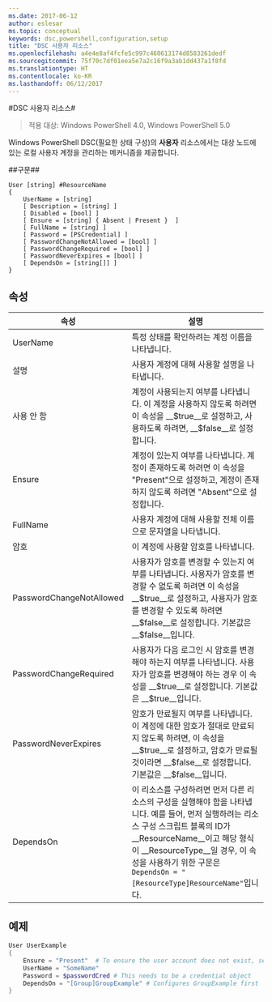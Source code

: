 ```yaml
---
ms.date: 2017-06-12
author: eslesar
ms.topic: conceptual
keywords: dsc,powershell,configuration,setup
title: "DSC 사용자 리소스"
ms.openlocfilehash: a4e4e8af4fcfe5c997c460613174d8583261dedf
ms.sourcegitcommit: 75f70c7df01eea5e7a2c16f9a3ab1dd437a1f8fd
ms.translationtype: HT
ms.contentlocale: ko-KR
ms.lasthandoff: 06/12/2017
---
```

#<a name="dsc-user-resource"></a>DSC 사용자 리소스#

 
>적용 대상: Windows PowerShell 4.0, Windows PowerShell 5.0


Windows PowerShell DSC(필요한 상태 구성)의 __사용자__ 리소스에서는 대상 노드에 있는 로컬 사용자 계정을 관리하는 메커니즘을 제공합니다.


##<a name="syntax"></a>구문##

```
User [string] #ResourceName
{
    UserName = [string]
    [ Description = [string] ]
    [ Disabled = [bool] ]
    [ Ensure = [string] { Absent | Present }  ]
    [ FullName = [string] ]
    [ Password = [PSCredential] ]
    [ PasswordChangeNotAllowed = [bool] ]
    [ PasswordChangeRequired = [bool] ]
    [ PasswordNeverExpires = [bool] ]
    [ DependsOn = [string[]] ]
}
```

## <a name="properties"></a>속성
|  속성  |  설명   | 
|---|---| 
| UserName| 특정 상태를 확인하려는 계정 이름을 나타냅니다.| 
| 설명| 사용자 계정에 대해 사용할 설명을 나타냅니다.| 
| 사용 안 함| 계정이 사용되는지 여부를 나타냅니다. 이 계정을 사용하지 않도록 하려면 이 속성을 __$true__로 설정하고, 사용하도록 하려면, __$false__로 설정합니다.| 
| Ensure| 계정이 있는지 여부를 나타냅니다. 계정이 존재하도록 하려면 이 속성을 "Present"으로 설정하고, 계정이 존재하지 않도록 하려면 "Absent"으로 설정합니다.| 
| FullName| 사용자 계정에 대해 사용할 전체 이름으로 문자열을 나타냅니다.| 
| 암호| 이 계정에 사용할 암호를 나타냅니다. | 
| PasswordChangeNotAllowed| 사용자가 암호를 변경할 수 있는지 여부를 나타냅니다. 사용자가 암호를 변경할 수 없도록 하려면 이 속성을 __$true__로 설정하고, 사용자가 암호를 변경할 수 있도록 하려면 __$false__로 설정합니다. 기본값은 __$false__입니다.| 
| PasswordChangeRequired| 사용자가 다음 로그인 시 암호를 변경해야 하는지 여부를 나타냅니다. 사용자가 암호를 변경해야 하는 경우 이 속성을 __$true__로 설정합니다. 기본값은 __$true__입니다.| 
| PasswordNeverExpires| 암호가 만료될지 여부를 나타냅니다. 이 계정에 대한 암호가 절대로 만료되지 않도록 하려면, 이 속성을 __$true__로 설정하고, 암호가 만료될 것이라면 __$false__로 설정합니다. 기본값은 __$false__입니다.| 
| DependsOn | 이 리소스를 구성하려면 먼저 다른 리소스의 구성을 실행해야 함을 나타냅니다. 예를 들어, 먼저 실행하려는 리소스 구성 스크립트 블록의 ID가 __ResourceName__이고 해당 형식이 __ResourceType__일 경우, 이 속성을 사용하기 위한 구문은 `DependsOn = "[ResourceType]ResourceName"`입니다.| 

## <a name="example"></a>예제

```powershell
User UserExample
{
    Ensure = "Present"  # To ensure the user account does not exist, set Ensure to "Absent"
    UserName = "SomeName"
    Password = $passwordCred # This needs to be a credential object
    DependsOn = "[Group]GroupExample" # Configures GroupExample first
}
```

